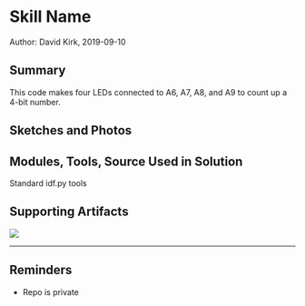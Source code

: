 #  Skill Name

Author: David Kirk, 2019-09-10

## Summary
This code makes four LEDs connected to A6, A7, A8, and A9 to count up a 4-bit number.

## Sketches and Photos

## Modules, Tools, Source Used in Solution
Standard idf.py tools

## Supporting Artifacts
[![](http://img.youtube.com/vi/DTctMxPU5pU/0.jpg)](http://www.youtube.com/watch?v=DTctMxPU5pU "GPIO Demo")


-----

## Reminders
- Repo is private
